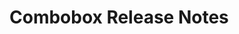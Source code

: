 <!-- Release notes authoring guidelines: http://keepachangelog.com/ -->

# Combobox Release Notes

<!-- ## [Unreleased] -->

<!-- ## [VERSION] -->
